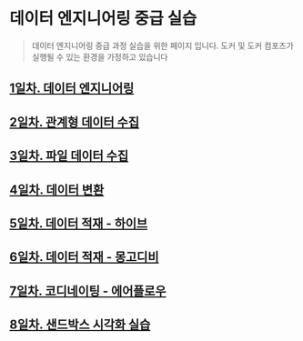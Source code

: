 # 데이터 엔지니어링 중급 실습
> 데이터 엔지니어링 중급 과정 실습을 위한 페이지 입니다. 도커 및 도커 컴포즈가 실행될 수 있는 환경을 가정하고 있습니다

## [1일차. 데이터 엔지니어링](https://github.com/psyoblade/data-engineer-intermediate-training/tree/master/basic/README.md)

## [2일차. 관계형 데이터 수집](https://github.com/psyoblade/data-engineer-intermediate-training/tree/master/day1/README.md)
        
## [3일차. 파일 데이터 수집](https://github.com/psyoblade/data-engineer-intermediate-training/tree/master/day2/README.md)
        
## [4일차. 데이터 변환](https://github.com/psyoblade/data-engineer-intermediate-training/tree/master/day3/README.md)
        
## [5일차. 데이터 적재 - 하이브](https://github.com/psyoblade/data-engineer-intermediate-training/tree/master/day4/README.md)
        
## [6일차. 데이터 적재 - 몽고디비](https://github.com/psyoblade/data-engineer-intermediate-training/tree/master/day5/README.md)

## [7일차. 코디네이팅 - 에어플로우](https://github.com/psyoblade/data-engineer-intermediate-training/tree/master/day6/README.md)

## [8일차. 샌드박스 시각화 실습](https://github.com/psyoblade/data-engineer-intermediate-training/tree/master/day7/README.md)


